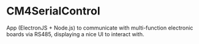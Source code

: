 # CM4SerialControl

App (ElectronJS + Node.js) to communicate with multi-function electronic boards via RS485,
displaying a nice UI to interact with.
